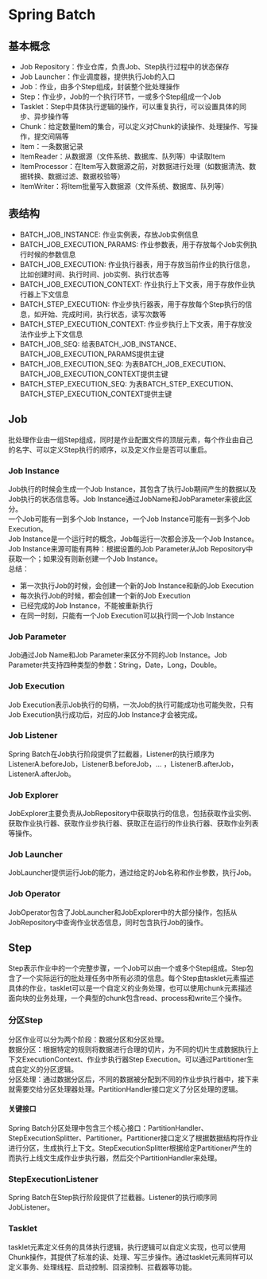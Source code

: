 # Spring Batch

## 基本概念
- Job Repository：作业仓库，负责Job、Step执行过程中的状态保存
- Job Launcher：作业调度器，提供执行Job的入口
- Job：作业，由多个Step组成，封装整个批处理操作
- Step：作业步，Job的一个执行环节，一或多个Step组成一个Job
- Tasklet：Step中具体执行逻辑的操作，可以重复执行，可以设置具体的同步、异步操作等
- Chunk：给定数量Item的集合，可以定义对Chunk的读操作、处理操作、写操作，提交间隔等
- Item：一条数据记录
- ItemReader：从数据源（文件系统、数据库、队列等）中读取Item
- ItemProcessor：在Item写入数据源之前，对数据进行处理（如数据清洗、数据转换、数据过滤、数据校验等）
- ItemWriter：将Item批量写入数据源（文件系统、数据库、队列等）

## 表结构
- BATCH_JOB_INSTANCE: 作业实例表，存放Job实例信息
- BATCH_JOB_EXECUTION_PARAMS: 作业参数表，用于存放每个Job实例执行时候的参数信息
- BATCH_JOB_EXECUTION: 作业执行器表，用于存放当前作业的执行信息，比如创建时间、执行时间、job实例、执行状态等
- BATCH_JOB_EXECUTION_CONTEXT: 作业执行上下文表，用于存放作业执行器上下文信息
- BATCH_STEP_EXECUTION: 作业步执行器表，用于存放每个Step执行的信息，如开始、完成时间，执行状态，读写次数等
- BATCH_STEP_EXECUTION_CONTEXT: 作业步执行上下文表，用于存放没法作业步上下文信息
- BATCH_JOB_SEQ: 给表BATCH_JOB_INSTANCE、BATCH_JOB_EXECUTION_PARAMS提供主键
- BATCH_JOB_EXECUTION_SEQ: 为表BATCH_JOB_EXECUTION、BATCH_JOB_EXECUTION_CONTEXT提供主键
- BATCH_STEP_EXECUTION_SEQ: 为表BATCH_STEP_EXECUTION、BATCH_STEP_EXECUTION_CONTEXT提供主键

## Job
批处理作业由一组Step组成，同时是作业配置文件的顶层元素，每个作业由自己的名字、可以定义Step执行的顺序，以及定义作业是否可以重启。
### Job Instance
Job执行的时候会生成一个Job Instance，其包含了执行Job期间产生的数据以及Job执行的状态信息等。Job Instance通过JobName和JobParameter来彼此区分。  
一个Job可能有一到多个Job Instance，一个Job Instance可能有一到多个Job Execution。  
Job Instance是一个运行时的概念，Job每运行一次都会涉及一个Job Instance。Job Instance来源可能有两种：根据设置的Job Parameter从Job Repository中获取一个；如果没有则新创建一个Job Instance。  
总结：  
- 第一次执行Job的时候，会创建一个新的Job Instance和新的Job Execution
- 每次执行Job的时候，都会创建一个新的Job Execution
- 已经完成的Job Instance，不能被重新执行
- 在同一时刻，只能有一个Job Execution可以执行同一个Job Instance

### Job Parameter
Job通过Job Name和Job Parameter来区分不同的Job Instance。Job Parameter共支持四种类型的参数：String，Date，Long，Double。  

### Job Execution
Job Execution表示Job执行的句柄，一次Job的执行可能成功也可能失败，只有Job Execution执行成功后，对应的Job Instance才会被完成。  

### Job Listener
Spring Batch在Job执行阶段提供了拦截器，Listener的执行顺序为ListenerA.beforeJob，ListenerB.beforeJob，... ，ListenerB.afterJob，ListenerA.afterJob。  

### Job Explorer
JobExplorer主要负责从JobRepository中获取执行的信息，包括获取作业实例、获取作业执行器、获取作业步执行器、获取正在运行的作业执行器、获取作业列表等操作。  

### Job Launcher
JobLauncher提供运行Job的能力，通过给定的Job名称和作业参数，执行Job。  

### Job Operator
JobOperator包含了JobLauncher和JobExplorer中的大部分操作，包括从JobRepository中查询作业状态信息，同时包含执行Job的操作。  


## Step
Step表示作业中的一个完整步骤，一个Job可以由一个或多个Step组成。Step包含了一个实际运行的批处理任务中所有必须的信息。每个Step由tasklet元素描述具体的作业，tasklet可以是一个自定义的业务处理，也可以使用chunk元素描述面向块的业务处理，一个典型的chunk包含read、process和write三个操作。  

### 分区Step
分区作业可以分为两个阶段：数据分区和分区处理。  
数据分区：根据特定的规则将数据进行合理的切片，为不同的切片生成数据执行上下文ExecutionContext、作业步执行器Step Execution。可以通过Partitioner生成自定义的分区逻辑。  
分区处理：通过数据分区后，不同的数据被分配到不同的作业步执行器中，接下来就需要交给分区处理器处理。PartitionHandler接口定义了分区处理的逻辑。  

#### 关键接口
Spring Batch分区处理中包含三个核心接口：PartitionHandler、StepExecutionSplitter、Partitioner。Partitioner接口定义了根据数据结构将作业进行分区，生成执行上下文。StepExecutionSplitter根据给定Partitioner产生的而执行上线文生成作业步执行器，然后交个PartitionHandler来处理。  


### StepExecutionListener
Spring Batch在Step执行阶段提供了拦截器。Listener的执行顺序同JobListener。  

### Tasklet
tasklet元素定义任务的具体执行逻辑，执行逻辑可以自定义实现，也可以使用Chunk操作，其提供了标准的读、处理、写三步操作。通过tasklet元素同样可以定义事务、处理线程、启动控制、回滚控制、拦截器等功能。  
